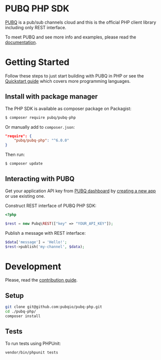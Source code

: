 # PUBQ PHP SDK

[PUBQ](https://pubq.io) is a pub/sub channels cloud and this is the official PHP client library including only REST interface.

To meet PUBQ and see more info and examples, please read the [documentation](https://pubq.io/docs).

# Getting Started

Follow these steps to just start building with PUBQ in PHP or see the [Quickstart guide](https://pubq.io/docs/getting-started/quickstart) which covers more programming languages.

## Install with package manager

The PHP SDK is available as composer package on Packagist:

```bash
$ composer require pubq/pubq-php
```

Or manually add to `composer.json`:

```json
"require": {
    "pubq/pubq-php": "^6.0.0"
}
```

Then run:

```bash
$ composer update
```

## Interacting with PUBQ

Get your application API key from [PUBQ dashboard](https://dashboard.pubq.io) by [creating a new app](https://dashboard.pubq.io/applications/create) or use existing one.

Construct REST interface of PUBQ PHP SDK:

```php
<?php

$rest = new Pubq\REST(["key" => "YOUR_API_KEY"]);
```

Publish a message with REST interface:

```php
$data['message'] = 'Hello!';
$rest->publish('my-channel', $data);
```

# Development

Please, read the [contribution guide](https://pubq.io/docs/basics/contribution).

## Setup

```bash
git clone git@github.com:pubqio/pubq-php.git
cd ./pubq-php/
composer install
```

## Tests

To run tests using PHPUnit:

```bash
vendor/bin/phpunit tests
```
